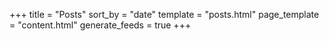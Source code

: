 +++
title = "Posts"
sort_by = "date"
template = "posts.html"
page_template = "content.html"
generate_feeds = true
+++
